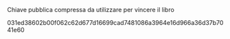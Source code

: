 Chiave pubblica compressa da utilizzare per vincere il libro

031ed38602b00f062c62d677d16699cad7481086a3964e16d966a36d37b7041e60

